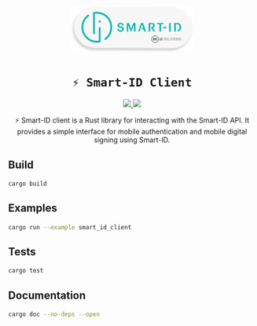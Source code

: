 <div align="center">
  <img src="./assets/smart-id_login_btn_round.png" width="250"/>
  <h1><code>⚡ Smart-ID Client</code></h1>
  <a href="https://docs.rs/smart_id_rust_client/">
    <img src="https://docs.rs/teloxide/badge.svg">
  </a>
  <a href="https://crates.io/crates/smart_id_rust_client">
    <img src="https://img.shields.io/crates/v/smart_id_rust_client.svg">
  </a>

⚡ Smart-ID client is a Rust library for interacting with the Smart-ID API. It provides a simple interface for mobile authentication and mobile digital signing using Smart-ID.

</div>

## Build

```zsh
cargo build
```

## Examples

```zsh
cargo run --example smart_id_client
```

## Tests

```zsh
cargo test
```

## Documentation

```zsh
cargo doc --no-deps --open
```
 